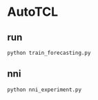 # AutoTCL
## run
```commandline
python train_forecasting.py
```

## nni
```commandline
python nni_experiment.py
```
